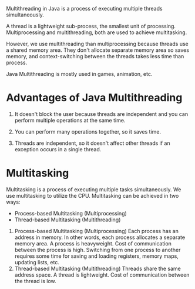 Multithreading in Java is a process of executing multiple threads simultaneously.

A thread is a lightweight sub-process, the smallest unit of processing. Multiprocessing and multithreading, both are used to achieve multitasking.

However, we use multithreading than multiprocessing because threads use a shared memory area. They don't allocate separate memory area so saves 
memory, and context-switching between the threads takes less time than process.

Java Multithreading is mostly used in games, animation, etc.

# Advantages of Java Multithreading
1) It doesn't block the user because threads are independent and you can perform multiple operations at the same time.

2) You can perform many operations together, so it saves time.

3) Threads are independent, so it doesn't affect other threads if an exception occurs in a single thread.

# Multitasking
Multitasking is a process of executing multiple tasks simultaneously. We use multitasking to utilize the CPU. Multitasking can be achieved in two ways:

* Process-based Multitasking (Multiprocessing)
* Thread-based Multitasking (Multithreading)
1) Process-based Multitasking (Multiprocessing)
Each process has an address in memory. In other words, each process allocates a separate memory area.
A process is heavyweight.
Cost of communication between the process is high.
Switching from one process to another requires some time for saving and loading registers, memory maps, updating lists, etc.
2) Thread-based Multitasking (Multithreading)
Threads share the same address space.
A thread is lightweight.
Cost of communication between the thread is low.

